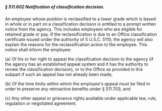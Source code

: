 ##### § 511.602 Notification of classification decision. #####

An employee whose position is reclassified to a lower grade which is based in whole or in part on a classification decision is entitled to a prompt written notice from the agency. This includes employees who are eligible for retained grade or pay. If the reclassification is due to an Office classification certificate issued under the authority of 5 U.S.C. 5110, the agency will also explain the reasons for the reclassification action to the employee. This notice shall inform the employee:

(a) Of his or her right to appeal the classification decision to the agency (if the agency has an established appeal system and it has the authority to review the classification decision), or to the Office as provided in this subpart if such an appeal has not already been made;

(b) Of the time limits within which the employee's appeal must be filed in order to preserve any retroactive benefits under § 511.703; and

(c) Any other appeal or grievance rights available under applicable law, rule, regulation or negotiated agreement.